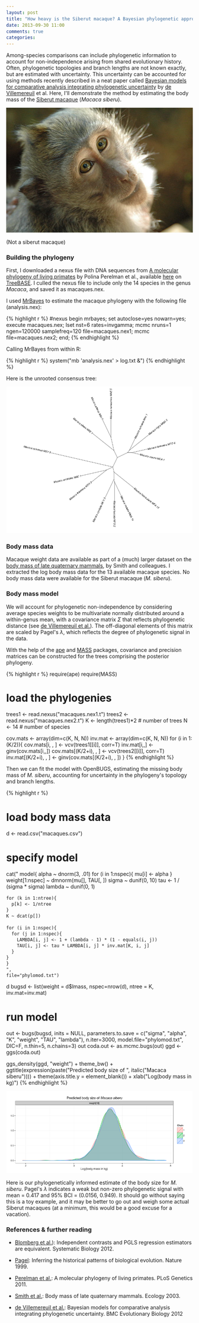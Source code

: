 ```yaml
---
layout: post
title: "How heavy is the Siberut macaque? A Bayesian phylogenetic approach"
date: 2013-09-30 11:00
comments: true
categories:
---
```


Among-species comparisons can include phylogenetic information to account for non-independence  arising from shared evolutionary history. Often, phylogenetic topologies and branch lengths are not known exactly, but are estimated with uncertainty. This uncertainty can be accounted for using methods recently described in a neat paper called [Bayesian models for comparative analysis integrating phylogenetic uncertainty](http://www.biomedcentral.com/1471-2148/12/102) by
[de Villemereuil](http://devillemereuil.legtux.org/) et al. Here, I'll demonstrate the method by estimating the body mass of the [Siberut macaque](http://www.iucnredlist.org/details/39795/0) (*Macaca siberu*).

![](/images/Macaca-fascicularis.jpg)

(Not a siberut macaque)

### Building the phylogeny
First, I downloaded a nexus file with DNA sequences from [A molecular phylogeny of living primates](http://www.plosgenetics.org/article/info:doi/10.1371/journal.pgen.1001342#s4) by Polina Perelman et al., available [here](http://treebase.org/treebase-web/search/study/summary.html?id=12186) on [TreeBASE](http://treebase.org). I culled the nexus file to include only the 14 species in the genus *Macaca*, and saved it as macaques.nex.

I used [MrBayes](http://mrbayes.sourceforge.net/) to estimate the macaque phylogeny with the following file (analysis.nex):

{% highlight r %}
#nexus
begin mrbayes;
   set autoclose=yes nowarn=yes;
   execute macaques.nex;
   lset nst=6 rates=invgamma;
   mcmc nruns=1 ngen=120000 samplefreq=120 file=macaques.nex1;
   mcmc file=macaques.nex2;
end;
{% endhighlight %}

Calling MrBayes from within R:

{% highlight r %}
system("mb 'analysis.nex' > log.txt &")
{% endhighlight %}

Here is the unrooted consensus tree:

![](/images/tree.png)

### Body mass data
Macaque weight data are available as part of a (much) larger dataset on the [body mass of late quaternary mammals](http://www.esajournals.org/doi/abs/10.1890/02-9003), by Smith and colleagues. I extracted the log body mass data for the 13 available macaque species. No body mass data were available for the Siberut macaque (*M. siberu*).  

### Body mass model
We will account for phylogenetic non-independence by considering average species weights to be multivariate normally distributed around a within-genus mean, with a covariance matrix $\Sigma$ that reflects phylogenetic distance (see [de Villemereuil et al.][5]). The off-diagonal elements of this matrix are scaled by Pagel's $\lambda$, which reflects the degree of phylogenetic signal in the data.

With the help of the [ape](http://cran.r-project.org/web/packages/ape/) and [MASS](http://cran.r-project.org/web/packages/MASS/index.html) packages, covariance and precision matrices can be constructed for the trees comprising the posterior phylogeny.

{% highlight r %}
require(ape)
require(MASS)

# load the phylogenies
trees1 <- read.nexus("macaques.nex1.t")
trees2 <- read.nexus("macaques.nex2.t")
K <- length(trees1)*2       # number of trees
N <- 14                     # number of species

cov.mats <- array(dim=c(K, N, N))
inv.mat <- array(dim=c(K, N, N))
for (i in 1:(K/2)){
  cov.mats[i, , ] <- vcv(trees1[[i]], corr=T)
  inv.mat[i,,] <- ginv(cov.mats[i,,])
  cov.mats[(K/2+i), , ] <- vcv(trees2[[i]], corr=T)
  inv.mat[(K/2+i), , ] <- ginv(cov.mats[(K/2+i), , ])
}
{% endhighlight %}

Then we can fit the model with OpenBUGS, estimating the missing body mass of *M. siberu*, accounting for uncertainty in the phylogeny's topology and branch lengths.

{% highlight r %}
# load body mass data
d <- read.csv("macaques.csv")

# specify model
cat("
    model{
    alpha ~ dnorm(3, .01)
    for (i in 1:nspec){
      mu[i] <- alpha
    }
    weight[1:nspec] ~ dmnorm(mu[], TAU[, ])
    sigma ~ dunif(0, 10)
    tau <- 1 / (sigma * sigma)
    lambda ~ dunif(0, 1)

    for (k in 1:ntree){
      p[k] <- 1/ntree
    }
    K ~ dcat(p[])

    for (i in 1:nspec){
      for (j in 1:nspec){
        LAMBDA[i, j] <- 1 + (lambda - 1) * (1 - equals(i, j))
        TAU[i, j] <- tau * LAMBDA[i, j] * inv.mat[K, i, j]
      }
    }
    }
    ",
    file="phylomod.txt")
d
bugsd <- list(weight = d$lmass, nspec=nrow(d),
           ntree = K, inv.mat=inv.mat)

# run model
out <- bugs(bugsd, inits = NULL,
            parameters.to.save = c("sigma", "alpha", "K", "weight",
                                   "TAU", "lambda"),
            n.iter=3000, model.file="phylomod.txt", DIC=F, n.thin=5,
            n.chains=3)
out
coda.out <- as.mcmc.bugs(out)
ggd <- ggs(coda.out)

ggs_density(ggd, "weight") + theme_bw() +
  ggtitle(expression(paste("Predicted body size of ", italic("Macaca siberu")))) +
  theme(axis.title.y = element_blank()) +
  xlab("Log(body mass in kg)")
{% endhighlight %}

![](/images/macaca.png)

Here is our phylogenetically informed estimate of the body size for *M. siberu*. Pagel's $\lambda$ indicates a weak but non-zero phylogenetic signal with mean = 0.417 and 95% BCI = (0.0156, 0.949). It should go without saying this is a toy example, and it may be better to go out and weigh some actual Siberut macaques (at a minimum, this would be a good excuse for a vacation).

### References & further reading
- [Blomberg et al.][1]): Independent contrasts and PGLS regression estimators are equivalent. Systematic Biology 2012.

- [Pagel][2]: Inferring the historical patterns of biological evolution. Nature 1999.

- [Perelman et al.][3]: A molecular phylogeny of living primates. PLoS Genetics 2011.

- [Smith et al.][4]: Body mass of late quaternary mammals. Ecology 2003.

- [de Villemereuil et al.][5]: Bayesian models for comparative analysis integrating phylogenetic uncertainty. BMC Evolutionary Biology 2012

[1]: http://sysbio.oxfordjournals.org/content/early/2012/03/20/sysbio.syr118.full.pdf
[2]: http://www.nature.com/nature/journal/v401/n6756/abs/401877a0.html
[3]: http://www.plosgenetics.org/article/info:doi/10.1371/journal.pgen.1001342
[4]: http://www.esajournals.org/doi/abs/10.1890/02-9003
[5]: http://www.biomedcentral.com/1471-2148/12/102
